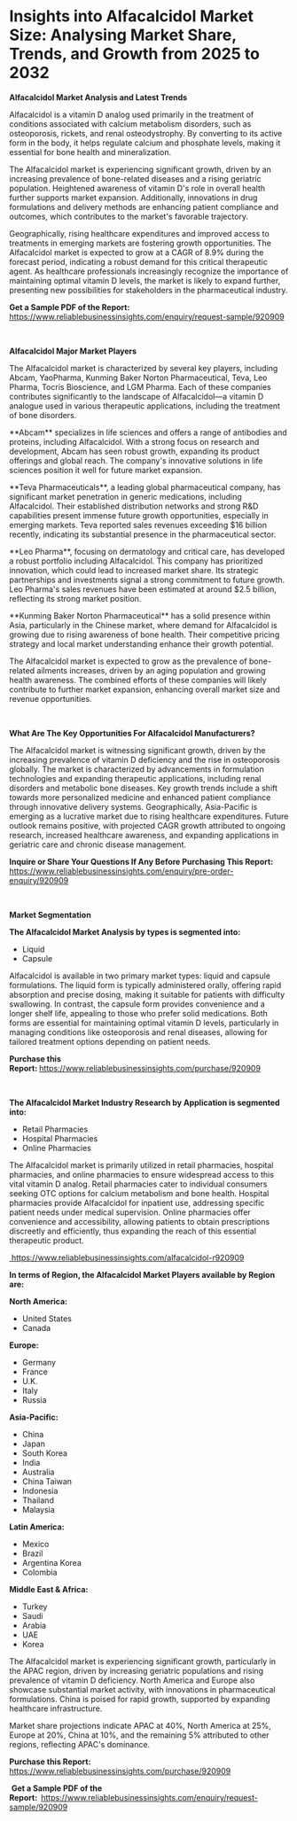 <p><h1>Insights into Alfacalcidol Market Size: Analysing Market Share, Trends, and Growth from 2025 to 2032</h1></p><p><strong>Alfacalcidol Market Analysis and Latest Trends</strong></p>
<p><p>Alfacalcidol is a vitamin D analog used primarily in the treatment of conditions associated with calcium metabolism disorders, such as osteoporosis, rickets, and renal osteodystrophy. By converting to its active form in the body, it helps regulate calcium and phosphate levels, making it essential for bone health and mineralization. </p><p>The Alfacalcidol market is experiencing significant growth, driven by an increasing prevalence of bone-related diseases and a rising geriatric population. Heightened awareness of vitamin D's role in overall health further supports market expansion. Additionally, innovations in drug formulations and delivery methods are enhancing patient compliance and outcomes, which contributes to the market's favorable trajectory.</p><p>Geographically, rising healthcare expenditures and improved access to treatments in emerging markets are fostering growth opportunities. The Alfacalcidol market is expected to grow at a CAGR of 8.9% during the forecast period, indicating a robust demand for this critical therapeutic agent. As healthcare professionals increasingly recognize the importance of maintaining optimal vitamin D levels, the market is likely to expand further, presenting new possibilities for stakeholders in the pharmaceutical industry.</p></p>
<p><strong>Get a Sample PDF of the Report:&nbsp;</strong> <a href="https://www.reliablebusinessinsights.com/enquiry/request-sample/920909?utm_campaign=1117&utm_medium=2&utm_source=Github&utm_content=ia&utm_term=17042025&utm_id=alfacalcidol">https://www.reliablebusinessinsights.com/enquiry/request-sample/920909</a></p>
<p>&nbsp;</p>
<p><strong>Alfacalcidol Major Market Players</strong></p>
<p><p>The Alfacalcidol market is characterized by several key players, including Abcam, YaoPharma, Kunming Baker Norton Pharmaceutical, Teva, Leo Pharma, Tocris Bioscience, and LGM Pharma. Each of these companies contributes significantly to the landscape of Alfacalcidol—a vitamin D analogue used in various therapeutic applications, including the treatment of bone disorders.</p><p>**Abcam** specializes in life sciences and offers a range of antibodies and proteins, including Alfacalcidol. With a strong focus on research and development, Abcam has seen robust growth, expanding its product offerings and global reach. The company's innovative solutions in life sciences position it well for future market expansion.</p><p>**Teva Pharmaceuticals**, a leading global pharmaceutical company, has significant market penetration in generic medications, including Alfacalcidol. Their established distribution networks and strong R&D capabilities present immense future growth opportunities, especially in emerging markets. Teva reported sales revenues exceeding $16 billion recently, indicating its substantial presence in the pharmaceutical sector.</p><p>**Leo Pharma**, focusing on dermatology and critical care, has developed a robust portfolio including Alfacalcidol. This company has prioritized innovation, which could lead to increased market share. Its strategic partnerships and investments signal a strong commitment to future growth. Leo Pharma's sales revenues have been estimated at around $2.5 billion, reflecting its strong market position.</p><p>**Kunming Baker Norton Pharmaceutical** has a solid presence within Asia, particularly in the Chinese market, where demand for Alfacalcidol is growing due to rising awareness of bone health. Their competitive pricing strategy and local market understanding enhance their growth potential.</p><p>The Alfacalcidol market is expected to grow as the prevalence of bone-related ailments increases, driven by an aging population and growing health awareness. The combined efforts of these companies will likely contribute to further market expansion, enhancing overall market size and revenue opportunities.</p></p>
<p>&nbsp;</p>
<p><strong>What Are The Key Opportunities For Alfacalcidol Manufacturers?</strong></p>
<p><p>The Alfacalcidol market is witnessing significant growth, driven by the increasing prevalence of vitamin D deficiency and the rise in osteoporosis globally. The market is characterized by advancements in formulation technologies and expanding therapeutic applications, including renal disorders and metabolic bone diseases. Key growth trends include a shift towards more personalized medicine and enhanced patient compliance through innovative delivery systems. Geographically, Asia-Pacific is emerging as a lucrative market due to rising healthcare expenditures. Future outlook remains positive, with projected CAGR growth attributed to ongoing research, increased healthcare awareness, and expanding applications in geriatric care and chronic disease management.</p></p>
<p><strong>Inquire or Share Your Questions If Any Before Purchasing This Report:</strong> <a href="https://www.reliablebusinessinsights.com/enquiry/pre-order-enquiry/920909?utm_campaign=1117&utm_medium=2&utm_source=Github&utm_content=ia&utm_term=17042025&utm_id=alfacalcidol">https://www.reliablebusinessinsights.com/enquiry/pre-order-enquiry/920909</a></p>
<p>&nbsp;</p>
<p><strong>Market Segmentation</strong></p>
<p><strong>The Alfacalcidol Market Analysis by types is segmented into:</strong></p>
<p><ul><li>Liquid</li><li>Capsule</li></ul></p>
<p><p>Alfacalcidol is available in two primary market types: liquid and capsule formulations. The liquid form is typically administered orally, offering rapid absorption and precise dosing, making it suitable for patients with difficulty swallowing. In contrast, the capsule form provides convenience and a longer shelf life, appealing to those who prefer solid medications. Both forms are essential for maintaining optimal vitamin D levels, particularly in managing conditions like osteoporosis and renal diseases, allowing for tailored treatment options depending on patient needs.</p></p>
<p><strong>Purchase this Report:&nbsp;</strong><a href="https://www.reliablebusinessinsights.com/purchase/920909?utm_campaign=1117&utm_medium=2&utm_source=Github&utm_content=ia&utm_term=17042025&utm_id=alfacalcidol">https://www.reliablebusinessinsights.com/purchase/920909</a></p>
<p>&nbsp;</p>
<p><strong>The Alfacalcidol Market Industry Research by Application is segmented into:</strong></p>
<p><ul><li>Retail Pharmacies</li><li>Hospital Pharmacies</li><li>Online Pharmacies</li></ul></p>
<p><p>The Alfacalcidol market is primarily utilized in retail pharmacies, hospital pharmacies, and online pharmacies to ensure widespread access to this vital vitamin D analog. Retail pharmacies cater to individual consumers seeking OTC options for calcium metabolism and bone health. Hospital pharmacies provide Alfacalcidol for inpatient use, addressing specific patient needs under medical supervision. Online pharmacies offer convenience and accessibility, allowing patients to obtain prescriptions discreetly and efficiently, thus expanding the reach of this essential therapeutic product.</p></p>
<p><a href="https://www.reliablebusinessinsights.com/alfacalcidol-r920909?utm_campaign=1117&utm_medium=2&utm_source=Github&utm_content=ia&utm_term=17042025&utm_id=alfacalcidol">&nbsp;https://www.reliablebusinessinsights.com/alfacalcidol-r920909</a></p>
<p><strong>In terms of Region, the Alfacalcidol Market Players available by Region are:</strong></p>
<p>
    <p> <strong> North America: </strong>
        <ul>
            <li>United States</li>
            <li>Canada</li>
        </ul>
        </p> 
    <p> <strong> Europe: </strong>
        <ul>
            <li>Germany</li>
            <li>France</li>
            <li>U.K.</li>
            <li>Italy</li>
            <li>Russia</li>
        </ul>
        </p> 
    <p> <strong> Asia-Pacific: </strong>
        <ul>
            <li>China</li>
            <li>Japan</li>
            <li>South Korea</li>
            <li>India</li>
            <li>Australia</li>
            <li>China Taiwan</li>
            <li>Indonesia</li>
            <li>Thailand</li>
            <li>Malaysia</li>
        </ul>
        </p> 
    <p> <strong> Latin America: </strong>
        <ul>
            <li>Mexico</li>
            <li>Brazil</li>
            <li>Argentina Korea</li>
            <li>Colombia</li>
        </ul>
        </p> 
    <p> <strong> Middle East & Africa: </strong>
        <ul>
            <li>Turkey</li>
            <li>Saudi</li>
            <li>Arabia</li>
            <li>UAE</li>
            <li>Korea</li>
        </ul>
    </p>
    </p>
<p><p>The Alfacalcidol market is experiencing significant growth, particularly in the APAC region, driven by increasing geriatric populations and rising prevalence of vitamin D deficiency. North America and Europe also showcase substantial market activity, with innovations in pharmaceutical formulations. China is poised for rapid growth, supported by expanding healthcare infrastructure. </p><p>Market share projections indicate APAC at 40%, North America at 25%, Europe at 20%, China at 10%, and the remaining 5% attributed to other regions, reflecting APAC's dominance.</p></p>
<p><strong>Purchase this Report: </strong><a href="https://www.reliablebusinessinsights.com/purchase/920909?utm_campaign=1117&utm_medium=2&utm_source=Github&utm_content=ia&utm_term=17042025&utm_id=alfacalcidol">https://www.reliablebusinessinsights.com/purchase/920909</a></p>
<p>&nbsp;<strong>Get a Sample PDF of the Report:&nbsp;&nbsp;</strong><a href="https://www.reliablebusinessinsights.com/enquiry/request-sample/920909?utm_campaign=1117&utm_medium=2&utm_source=Github&utm_content=ia&utm_term=17042025&utm_id=alfacalcidol">https://www.reliablebusinessinsights.com/enquiry/request-sample/920909</a></p>
<p><strong></strong></p>
<p><p></p><p></p><p></p></p>